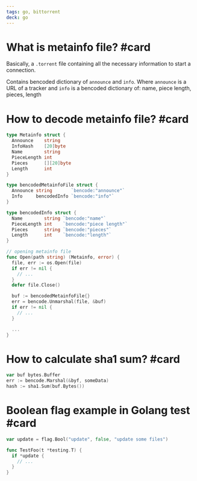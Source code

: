 ```yaml
---
tags: go, bittorrent
deck: go
---
```


# What is metainfo file? #card
<!-- 1698849877293 b11fed0365d110a5d1c9187b17269e1d -->

Basically, a `.torrent` file containing all the necessary information to start a connection.

Contains bencoded dictionary of `announce` and `info`. Where `announce` is a URL of a tracker and `info` is a bencoded dictionary of: name, piece length, pieces, length

# How to decode metainfo file? #card
<!-- 1698850313131 25d86f12c4a1f7f9f5071a14489f16e9 -->

```go
type Metainfo struct {
  Announce    string
  InfoHash    [20]byte
  Name        string
  PieceLength int
  Pieces      [][20]byte
  Length      int
}

type bencodedMetainfoFile struct {
  Announce string       `bencode:"announce"`
  Info     bencodedInfo `bencode:"info"`
}

type bencodedInfo struct {
  Name        string `bencode:"name"`
  PieceLength int    `bencode:"piece length"`
  Pieces      string `bencode:"pieces"`
  Length      int    `bencode:"length"`
}

// opening metainfo file
func Open(path string) (Metainfo, error) {
  file, err := os.Open(file)
  if err != nil {
    // ...
  }
  defer file.Close()

  buf := bencodedMetainfoFile{}
  err = bencode.Unmarshal(file, &buf)
  if err != nil {
    // ...
  }

  ...
}
```

# How to calculate sha1 sum? #card
<!-- 1698850657230 b78622a26a80cb19e5a913c176124507 -->

```go
var buf bytes.Buffer
err := bencode.Marshal(&byf, someData)
hash := sha1.Sum(buf.Bytes())
```

# Boolean flag example in Golang test #card
<!-- 1698882536483 0301a5bed4d967517bd2cbdc2c29e98d -->

```go
var update = flag.Bool("update", false, "update some files")

func TestFoo(t *testing.T) {
  if *update {
    // ...
  }
}
```
